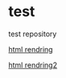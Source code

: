 # test
test repository

[html rendring](http://htmlpreview.github.com/?https://github.com/sargdavid/snippets.cvi/blob/master/rnotebook/ggplot_boxplot_points_lines.nb.html)

[html rendring2](http://htmlpreview.github.com/?https://github.com/Ketan-vora/test.cvi/blob/master/Sample.html)

